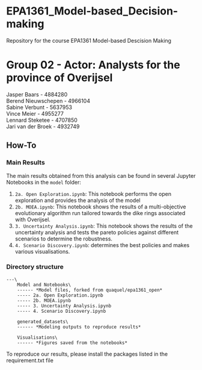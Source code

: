 # EPA1361_Model-based_Decision-making
Repository for the course EPA1361 Model-based Descision Making
<h1> Group 02 - Actor: Analysts for the province of Overijsel </h1>
Jasper Baars - 4884280 <br>
Berend Nieuwschepen - 4966104 <br>
Sabine Verbunt - 5637953 <br>
Vince Meier - 4955277 <br>
Lennard Steketee - 4707850 <br>
Jari van der Broek - 4932749 <br>

## How-To

### Main Results

The main results obtained from this analysis can be found in several Jupyter Notebooks in the `model` folder:

1. `2a. Open Exploration.ipynb`: This notebook performs the open exploration and provides the analysis of the model
2. `2b. MOEA.ipynb`: This notebook shows the results of a multi-objective evolutionary algorithm run tailored towards the dike rings associated with Overijsel.
3. `3. Uncertainty Analysis.ipynb`: This notebook shows the results of the uncertainty analysis and tests the pareto policies against different scenarios to determine the robustness.
4. `4. Scenario Discovery.ipynb`: determines the best policies and makes various visualisations.

### Directory structure

```
---\
    Model and Notebooks\
    ------ *Model files, forked from quaquel/epa1361_open*
    ----- 2a. Open Exploration.ipynb
    ----- 2b. MOEA.ipynb
    ----- 3. Uncertainty Analysis.ipynb
    ----- 4. Scenario Discovery.ipynb

    generated_datasets\
    ------ *Modeling outputs to reproduce results*

    Visualisations\
    ------ *Figures saved from the notebooks*
```

To reproduce our results, please install the packages listed in the requirement.txt file


